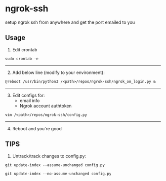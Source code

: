 # ngrok-ssh
setup ngrok ssh from anywhere and get the port emailed to you

## Usage
1. Edit crontab

`sudo crontab -e`

---

2. Add below line (modify to your environment):

`@reboot /usr/bin/python3 /<path>/repos/ngrok-ssh/ngrok_on_login.py &`

---

3. Edit configs for:
    - email info
    - Ngrok account authtoken

`vim /<path>/repos/ngrok-ssh/config.py`

---

4. Reboot and you're good

## TIPS
1. Untrack/track changes to config.py:

`git update-index --assume-unchanged config.py`

`git update-index --no-assume-unchanged config.py`
